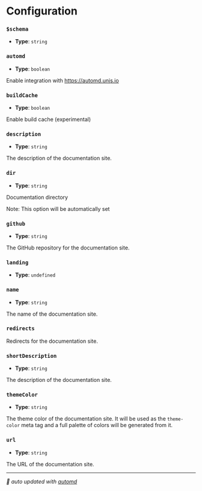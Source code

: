 # Configuration

<!-- automd:jsdocs src="../../schema/config.schema.ts" -->

### `$schema`

- **Type**: `string`

### `automd`

- **Type**: `boolean`

Enable integration with https://automd.unjs.io

### `buildCache`

- **Type**: `boolean`

Enable build cache (experimental)

### `description`

- **Type**: `string`

The description of the documentation site.

### `dir`

- **Type**: `string`

Documentation directory

Note: This option will be automatically set

### `github`

- **Type**: `string`

The GitHub repository for the documentation site.

### `landing`

- **Type**: `undefined`

### `name`

- **Type**: `string`

The name of the documentation site.

### `redirects`

Redirects for the documentation site.

### `shortDescription`

- **Type**: `string`

The description of the documentation site.

### `themeColor`

- **Type**: `string`

The theme color of the documentation site.
It will be used as the `theme-color` meta tag and a full palette of colors will be generated from it.

### `url`

- **Type**: `string`

The URL of the documentation site.

<!-- /automd -->

<!-- automd:with-automd -->

---

_🤖 auto updated with [automd](https://automd.unjs.io)_

<!-- /automd -->

